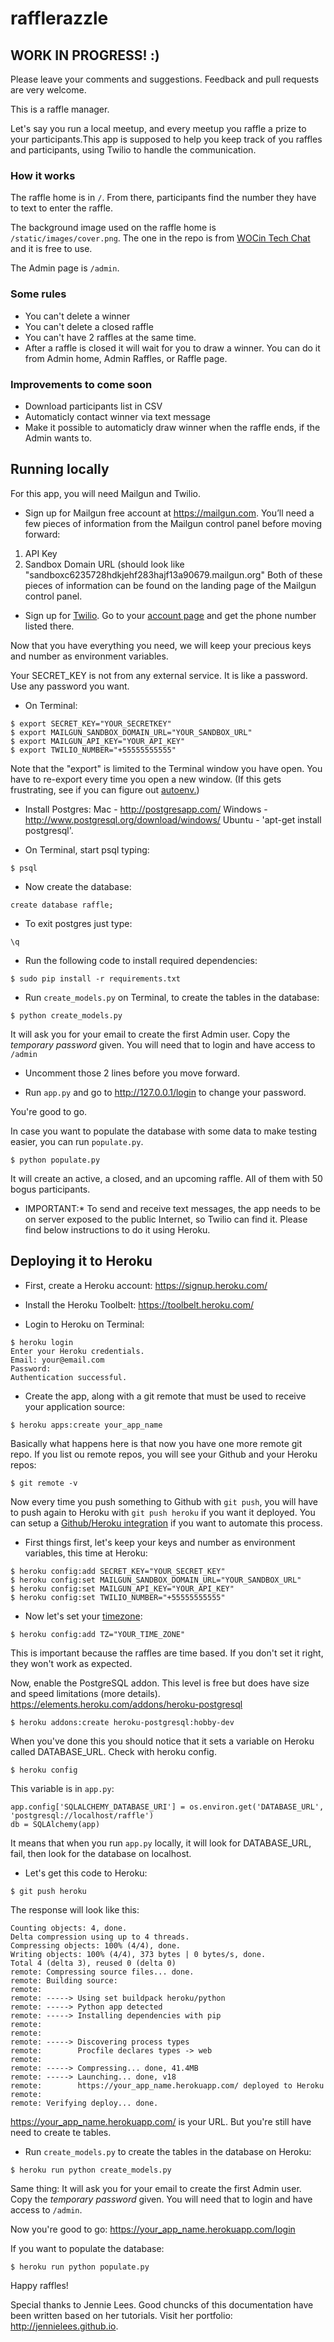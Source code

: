 # rafflerazzle

## WORK IN PROGRESS! :)

Please leave your comments and suggestions. Feedback and pull requests are very welcome.

This is a raffle manager.

Let's say you run a local meetup, and every meetup you raffle a prize to your participants.This app is supposed to help you keep track of you raffles and participants, using Twilio to handle the communication.

### How it works

The raffle home is in `/`. From there, participants find the number they have to text to enter the raffle.

The background image used on the raffle home is `/static/images/cover.png`. The one in the repo is from [WOCin Tech Chat](https://www.flickr.com/photos/wocintechchat) and it is free to use.

The Admin page is `/admin`.

### Some rules

* You can't delete a winner
* You can't delete a closed raffle
* You can't have 2 raffles at the same time.
* After a raffle is closed it will wait for you to draw a winner. You can do it from Admin home, Admin Raffles, or Raffle page.

### Improvements to come soon

* Download participants list in CSV
* Automaticly contact winner via text message
* Make it possible to automaticly draw winner when the raffle ends, if the Admin wants to.

## Running locally

For this app, you will need Mailgun and Twilio.

- Sign up for Mailgun free account at https://mailgun.com. You’ll need a few pieces of information from the Mailgun control panel before moving forward:

1. API Key
2. Sandbox Domain URL (should look like "sandboxc6235728hdkjehf283hajf13a90679.mailgun.org"
Both of these pieces of information can be found on the landing page of the Mailgun control panel.

- Sign up for [Twilio](https://www.twilio.com/try-twilio). Go to your [account page](https://www.twilio.com/user/account/phone-numbers/incoming) and get the phone number listed there.

Now that you have everything you need, we will keep your precious keys and number as environment variables. 

Your SECRET_KEY is not from any external service. It is like a password. Use any password you want.

- On Terminal:

```
$ export SECRET_KEY="YOUR_SECRETKEY"
$ export MAILGUN_SANDBOX_DOMAIN_URL="YOUR_SANDBOX_URL"
$ export MAILGUN_API_KEY="YOUR_API_KEY"
$ export TWILIO_NUMBER="+55555555555"
```
Note that the "export" is limited to the Terminal window you have open. You have to re-export every time you open a new window. (If this gets frustrating, see if you can figure out [autoenv.](https://github.com/kennethreitz/autoenv))

- Install Postgres:
Mac - http://postgresapp.com/
Windows - http://www.postgresql.org/download/windows/
Ubuntu - 'apt-get install postgresql'.

- On Terminal, start psql typing:

```
$ psql
```
- Now create the database:
```
create database raffle;
```
- To exit postgres just type:
```
\q
```

- Run the following code to install required dependencies:

```$ sudo pip install -r requirements.txt```


- Run `create_models.py` on Terminal, to create the tables in the database:

```$ python create_models.py```

It will ask you for your email to create the first Admin user. Copy the *temporary password* given. You will need that to login and have access to `/admin`

- Uncomment those 2 lines before you move forward.

- Run `app.py` and go to http://127.0.0.1/login to change your password.

You're good to go.

In case you want to populate the database with some data to make testing easier,
 you can run `populate.py`.

 ```$ python populate.py```

 It will create an active, a closed, and an upcoming raffle. All of them with 50 bogus participants.

* IMPORTANT:* To send and receive text messages, the app needs to be on server exposed to the public Internet, so Twilio can find it. Please find below instructions to do it using Heroku.

## Deploying it to Heroku 

- First, create a Heroku account: https://signup.heroku.com/

- Install the Heroku Toolbelt: https://toolbelt.heroku.com/

- Login to Heroku on Terminal:

```
$ heroku login
Enter your Heroku credentials.
Email: your@email.com
Password:
Authentication successful.
```

- Create the app, along with a git remote that must be used to receive your application source:

```$ heroku apps:create your_app_name```

Basically what happens here is that now you have one more remote git repo. If you list ou remote repos, you will see your Github and your Heroku repos:

```$ git remote -v```

Now every time you push something to Github with `git push`, you will have to push again to Heroku with `git push heroku` if you want it deployed. You can setup a [Github/Heroku integration](https://devcenter.heroku.com/articles/github-integration) if you want to automate this process.

- First things first, let's keep your keys and number as environment variables, this time at Heroku:

```
$ heroku config:add SECRET_KEY="YOUR_SECRET_KEY"
$ heroku config:set MAILGUN_SANDBOX_DOMAIN_URL="YOUR_SANDBOX_URL"
$ heroku config:set MAILGUN_API_KEY="YOUR_API_KEY"
$ heroku config:set TWILIO_NUMBER="+55555555555"
```

- Now let's set your [timezone](https://en.wikipedia.org/wiki/List_of_tz_database_time_zones):

```$ heroku config:add TZ="YOUR_TIME_ZONE"```

This is important because the raffles are time based. If you don't set it right, they won't work as expected.

Now, enable the PostgreSQL addon. This level is free but does have size and speed limitations (more details). https://elements.heroku.com/addons/heroku-postgresql

```$ heroku addons:create heroku-postgresql:hobby-dev```

When you've done this you should notice that it sets a variable on Heroku called DATABASE_URL. Check with heroku config. 

```$ heroku config```

This variable is in `app.py`:

```
app.config['SQLALCHEMY_DATABASE_URI'] = os.environ.get('DATABASE_URL', 'postgresql://localhost/raffle')
db = SQLAlchemy(app)
```

It means that when you run `app.py` locally, it will look for DATABASE_URL, fail, then look for the database on localhost.

- Let's get this code to Heroku:

```
$ git push heroku
```

The response will look like this:

```
Counting objects: 4, done.
Delta compression using up to 4 threads.
Compressing objects: 100% (4/4), done.
Writing objects: 100% (4/4), 373 bytes | 0 bytes/s, done.
Total 4 (delta 3), reused 0 (delta 0)
remote: Compressing source files... done.
remote: Building source:
remote:
remote: -----> Using set buildpack heroku/python
remote: -----> Python app detected
remote: -----> Installing dependencies with pip
remote:
remote:
remote: -----> Discovering process types
remote:        Procfile declares types -> web
remote:
remote: -----> Compressing... done, 41.4MB
remote: -----> Launching... done, v18
remote:        https://your_app_name.herokuapp.com/ deployed to Heroku
remote:
remote: Verifying deploy... done.
```

https://your_app_name.herokuapp.com/ is your URL. But you're still have need to create te tables.

- Run `create_models.py` to create the tables in the database on Heroku:

```$ heroku run python create_models.py```

Same thing: It will ask you for your email to create the first Admin user. Copy the *temporary password* given. You will need that to login and have access to `/admin`.


Now you're good to go: https://your_app_name.herokuapp.com/login

If you want to populate the database: 

```$ heroku run python populate.py```

Happy raffles!


Special thanks to Jennie Lees. Good chuncks of this documentation have been written based on her tutorials. Visit her portfolio: http://jennielees.github.io.


